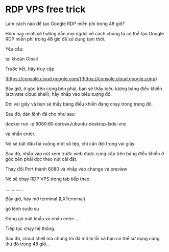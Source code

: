 # RDP VPS free trick

Làm cách nào để tạo Google RDP miễn phí trong 48 giờ?

Hôm nay mình sẽ hướng dẫn mọi người về cách chúng ta có thể tạo Google RDP miễn phí trong 48 giờ để sử dụng tạm thời.

Yêu cầu:

tài khoản Gmail

Trước hết, hãy truy cập

[https://console.cloud.google.com/](https://console.cloud.google.com/)

Bây giờ, ở góc trên cùng bên phải, bạn sẽ thấy biểu tượng bảng điều khiển (activate cloud shell), hãy nhấp vào biểu tượng đó.

Đợi vài giây và bạn sẽ thấy bảng điều khiển đang chạy trong trang đó.

Sau đó, dán lệnh đã cho như sau:

docker run -p 6080:80 dorowu/ubuntu-desktop-lxde-vnc

và nhấn enter.

Nó sẽ bắt đầu tải xuống một số tệp, chỉ cần đợi trong vài giây.

Sau đó, nhấp vào nút xem trước web được cung cấp trên bảng điều khiển ở góc bên phải dọc theo nút cài đặt.

Thay đổi Port thành 6080 và nhấp vào change và preview

Nó sẽ chạy RDP VPS trong tab tiếp theo.

..............

Bây giờ, hãy mở terminal (LXTerminal)

gõ lệnh sudo su

Đừng gõ mật khẩu và nhấn enter ....

Tiếp tục chạy hệ thống.

Sau đó, cloud shell mà chúng tôi đã mở bị lỗi và bạn có thể sử dụng cùng thứ đó trong 48 giờ...
